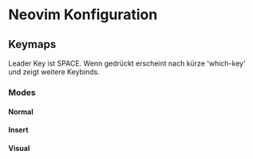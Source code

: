 # Neovim Konfiguration

## Keymaps

Leader Key ist SPACE.
Wenn gedrückt erscheint nach kürze 'which-key' und zeigt weitere Keybinds.

### Modes

#### Normal

#### Insert

#### Visual
